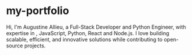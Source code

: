 # my-portfolio
Hi, I'm Augustine Allieu, a Full-Stack Developer and Python Engineer,  with expertise in , JavaScript, Python, React and Node.js. I love building scalable, efficient, and innovative solutions while contributing to open-source projects.
